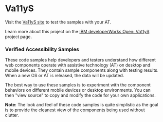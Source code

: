 # Va11yS
Visit the [Va11yS site](https://ibma.github.io/Va11yS/) to test the samples with your AT.

Learn more about this project on the [IBM developerWorks Open: Va11yS](https://developer.ibm.com/open/openprojects/va11ys/) project page.

### Verified Accessibility Samples

These code samples help developers and testers understand how different web components operate with assistive technology (AT) on desktop and mobile devices. They contain sample components along with testing results. When a new OS or AT is released, the data will be updated.

The best way to use these samples is to experiment with the component behaviors on different mobile devices or desktop environments. You can then "view source" to copy and modify the code for your own applications.

**Note:** The look and feel of these code samples is quite simplistic as the goal is to provide the cleanest view of the components being used without clutter.
